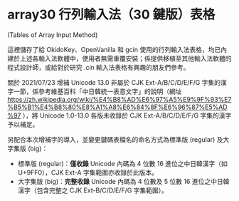# array30 行列輸入法（30 鍵版）表格
(Tables of Array Input Method)

這裡儲存了給 OkidoKey、OpenVanilla 和 gcin 使用的行列輸入法表格，均已內建於上述各輸入法軟體中，使用者無需重覆安裝；係提供移植至其他輸入法軟體的程式設計師，或給對於研究 .cin 輸入法表格有興趣的朋友們參考。

關於 2021/07/23 增補 Unicode 13.0 非屬於 CJK Ext-A/B/C/D/E/F/G 字集的漢字一節，係參考維基百科「中日韓統一表意文字」的說明（網址 https://zh.wikipedia.org/wiki/%E4%B8%AD%E6%97%A5%E9%9F%93%E7%B5%B1%E4%B8%80%E8%A1%A8%E6%84%8F%E6%96%87%E5%AD%97 ），將 Unicode 1.0-13.0 各版未收錄於 CJK Ext-A/B/C/D/E/F/G 字集的漢字予以補足。

另配合本次增補字的導入，並變更鍵碼表檔名的命名方式為標準版 (regular) 及大字集版 (big)：
* 標準版 (regular)：**僅收錄** Unicode 內碼為 4 位數 16 進位之中日韓漢字（如 U+9FF0），CJK Ext-A 字集範圍亦收錄於此版本。
* 大字集版 (big)：**完整收錄** Unicode 內碼為 4 位數及 5 位數 16 進位之中日韓漢字（包含完整之 CJK Ext-B/C/D/E/F/G 字集範圍）。
